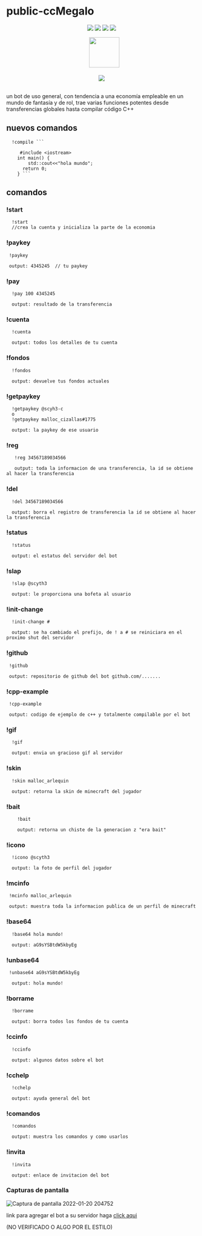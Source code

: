 # public-ccMegalo

 <div align="center"> 
   <img src="https://img.shields.io/static/v1?label=update&message=One Week&color=success">
   <img src="https://img.shields.io/static/v1?label=version&message=1.0.0&color=green">
   <img src="https://img.shields.io/static/v1?label=state&message=Mantenimiento&color=blue">
 <img src="https://img.shields.io/static/v1?label=verify&message=FALSE&color=red">
 </div>


<div align="center">
  <code>
  <img src="https://i.imgur.com/lEtx2Cl.png" width="80px"/>
</code>
 </div>
 
 <br/>

<div align="center">
   <a href="https://discord.com/api/oauth2/authorize?client_id=832815877266997248&permissions=0&scope=bot"> <img src="https://img.shields.io/badge/INCLUDE IN YOUR SERVER-blue"> </a>
</div>

<br/>

un bot de uso general, con tendencia  a una economía empleable en un mundo de fantasía y de rol, trae varias funciones potentes desde transferencias globales hasta compilar código C++

## nuevos comandos


``` 
  !compile ```
     
     #include <iostream>
    int main() {
        std::cout<<"hola mundo";
      return 0;
    } ```
```


## comandos

### !start 
```
  !start 
  //crea la cuenta y inicializa la parte de la economia
```

### !paykey
```
 !paykey
 
 output: 4345245  // tu paykey

```

### !pay
```
  !pay 100 4345245
  
  output: resultado de la transferencia
```

### !cuenta 
```
  !cuenta
  
  output: todos los detalles de tu cuenta
```

### !fondos
```
  !fondos
  
  output: devuelve tus fondos actuales
```

### !getpaykey
```
  !getpaykey @scyh3-c
  o
  !getpaykey malloc_cizallas#1775
  
  output: la paykey de ese usuario
```

### !reg 
```  
   !reg 34567189034566
   
   output: toda la informacion de una transferencia, la id se obtiene al hacer la transferencia
```

### !del
```
  !del 34567189034566
  
  output: borra el registro de transferencia la id se obtiene al hacer la transferencia
```

### !status
```
  !status
  
  output: el estatus del servidor del bot
```

### !slap
```
  !slap @scyth3
  
  output: le proporciona una bofeta al usuario

```

### !init-change 
```
  !init-change #
  
  output: se ha cambiado el prefijo, de ! a # se reiniciara en el proximo shut del servidor

```

### !github 
```
 !github
 
 output: repositorio de github del bot github.com/.......

```

### !cpp-example 
```
 !cpp-example
 
 output: codigo de ejemplo de c++ y totalmente compilable por el bot
```

### !gif 
```
  !gif
  
  output: envia un gracioso gif al servidor
```

### !skin
```
  !skin malloc_arlequin
  
  output: retorna la skin de minecraft del jugador
```
### !bait
``` 
    !bait
    
    output: retorna un chiste de la generacion z "era bait"
```

### !icono 
```
  !icono @scyth3
  
  output: la foto de perfil del jugador
```

### !mcinfo 
```
 !mcinfo malloc_arlequin
 
 output: muestra toda la informacion publica de un perfil de minecraft
```

### !base64
```
  !base64 hola mundo!
  
  output: aG9sYSBtdW5kbyEg
```

### !unbase64 
```
 !unbase64 aG9sYSBtdW5kbyEg
  
  output: hola mundo!

```

### !borrame
``` 
  !borrame
  
  output: borra todos los fondos de tu cuenta
```

### !ccinfo 
```
  !ccinfo
  
  output: algunos datos sobre el bot
```

### !cchelp
```
  !cchelp
  
  output: ayuda general del bot
```

### !comandos 
``` 
  !comandos
  
  output: muestra los comandos y como usarlos
```
### !invita
```
  !invita
  
  output: enlace de invitacion del bot

```

### Capturas de pantalla

![Captura de pantalla 2022-01-20 204752](https://user-images.githubusercontent.com/52190352/150450876-90aa7e99-b052-4592-a49e-b427f5d3eae4.png)





link para agregar el bot a su servidor haga [click aqui](https://discord.com/api/oauth2/authorize?client_id=832815877266997248&permissions=0&scope=bot)

(NO VERIFICADO O ALGO POR EL ESTILO)




